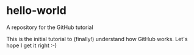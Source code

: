 # hello-world
A repository for the GitHub tutorial

This is the initial tutorial to (finally!) understand how GitHub works. Let's hope I get it right :-)
